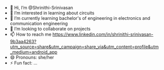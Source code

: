- 👋 Hi, I’m @Shrinithi-Srinivasan
- 👀 I’m interested in learning about circuits
- 🌱 I’m currently learning bachelor's of engineering in electronics and communication engineering 
- 💞️ I’m looking to collaborate on projects
- 📫 How to reach me https://www.linkedin.com/in/shrinithi-srinivasan-9b3aa4263?utm_source=share&utm_campaign=share_via&utm_content=profile&utm_medium=android_app
- 😄 Pronouns: she/her
- ⚡ Fun fact: ...

<!---
Shrinithi-Srinivasan/Shrinithi-Srinivasan is a ✨ special ✨ repository because its `README.md` (this file) appears on your GitHub profile.
You can click the Preview link to take a look at your changes.
--->
